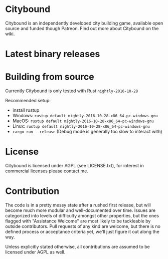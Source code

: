 # Citybound

Citybound is an independently developed city building game, available open source and funded though Patreon.
Find out more about Citybound on the wiki.

# Latest binary releases

# Building from source

Currently Citybound is only tested with Rust `nightly-2016-10-28`

Recommended setup:
* install rustup
* Windows: `rustup default nightly-2016-10-28-x86_64-pc-windows-gnu`
* MacOS: `rustup default nightly-2016-10-28-x86_64-pc-windows-gnu`
* Linux: `rustup default nightly-2016-10-28-x86_64-pc-windows-gnu`
* `cargo run --release` (Debug mode is generally too slow to interact with)

# License

Citybound is licensed under AGPL (see LICENSE.txt), for interest in commercial licenses please contact me.

# Contribution

The code is in a pretty messy state after a rushed first release, but will become much more modular and well-documented over time.
Issues are categorized into levels of difficulty amongst other properties, but the ones flagged with "Assistance Welcome" are most likely to be tackleable by outside contributors.
Pull requests of any kind are welcome, but there is no defined process or acceptance criteria yet, we'll just figure it out along the way.

Unless explicitly stated otherwise, all contributions are assumed to be licensed under AGPL as well.